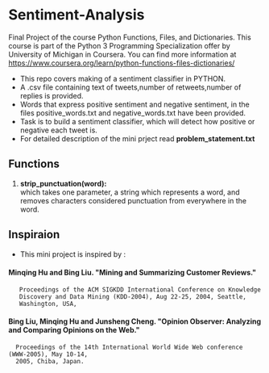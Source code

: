 # Sentiment-Analysis
Final Project of the course Python Functions, Files, and Dictionaries. This course is part of the Python 3 Programming Specialization offer by University of Michigan in Coursera. You can find more information at https://www.coursera.org/learn/python-functions-files-dictionaries/
- This repo covers making of a sentiment classifier in PYTHON.
- A .csv file containing text of tweets,number of retweets,number of replies is provided.
- Words that express positive sentiment and negative sentiment, in the files positive_words.txt and negative_words.txt have been provided.
- Task is to build a sentiment classifier, which will detect how positive or negative each tweet is.
- For detailed description of the mini prject read **problem_statement.txt**

## Functions
1. **strip_punctuation(word):**  
   which takes one parameter, a string which represents a word, and removes characters considered punctuation from everywhere in the word.

## Inspiraion 
- This mini project is inspired by : 
#### Minqing Hu and Bing Liu. "Mining and Summarizing Customer Reviews."
       Proceedings of the ACM SIGKDD International Conference on Knowledge
       Discovery and Data Mining (KDD-2004), Aug 22-25, 2004, Seattle,
       Washington, USA,
#### Bing Liu, Minqing Hu and Junsheng Cheng. "Opinion Observer: Analyzing and Comparing Opinions on the Web."
      Proceedings of the 14th International World Wide Web conference (WWW-2005), May 10-14,
      2005, Chiba, Japan.


